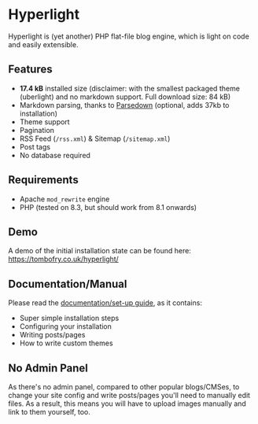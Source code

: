 # Hyperlight

Hyperlight is (yet another) PHP flat-file blog engine, which is light on code
and easily extensible.

## Features

* **17.4 kB** installed size (disclaimer: with the smallest packaged theme
  (uberlight) and no markdown support. Full download size: 84 kB)
* Markdown parsing, thanks to [Parsedown](https://github.com/erusev/parsedown)
  (optional, adds 37kb to installation)
* Theme support
* Pagination
* RSS Feed (`/rss.xml`) & Sitemap (`/sitemap.xml`)
* Post tags
* No database required

## Requirements

* Apache `mod_rewrite` engine
* PHP (tested on 8.3, but should work from 8.1 onwards)

## Demo

A demo of the initial installation state can be found here:
<https://tombofry.co.uk/hyperlight/>

## Documentation/Manual

Please read the [documentation/set-up guide](./Documentation.md), as it
contains:

* Super simple installation steps
* Configuring your installation
* Writing posts/pages
* How to write custom themes

## No Admin Panel

As there's no admin panel, compared to other popular blogs/CMSes, to change your
site config and write posts/pages you'll need to manually edit files. As a
result, this means you will have to upload images manually and link to them
yourself, too.
